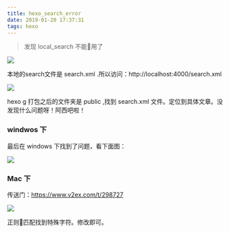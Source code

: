 ```yaml
---
title: hexo_search_error
date: 2019-01-20 17:37:31
tags: hexo
---
```


> 发现 local_search 不能用了

![](https://beer-1256523277.cos.ap-shanghai.myqcloud.com/blog/search_error.png
)

本地的search文件是 search.xml .所以访问：http://localhost:4000/search.xml

![](https://beer-1256523277.cos.ap-shanghai.myqcloud.com/blog/search_xml.png
)

hexo g 打包之后的文件夹是 public ,找到 search.xml 文件。定位到具体文章。没发现什么问题呀！阿西吧啦！

### windwos 下
最后在 windows 下找到了问题，看下面图：

![](https://beer-1256523277.cos.ap-shanghai.myqcloud.com/blog/20190120180000.png
)


### Mac 下
传送门：https://www.v2ex.com/t/298727

![](https://beer-1256523277.cos.ap-shanghai.myqcloud.com/blog/201901201822.png
)

正则匹配找到特殊字符。修改即可。

